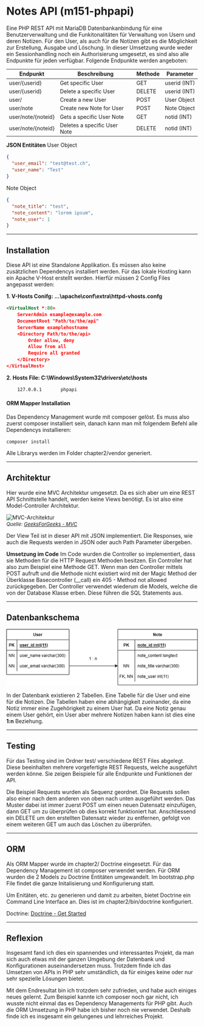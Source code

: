 # Notes API (m151-phpapi)
Eine PHP REST API mit MariaDB Datenbankanbindung für eine Benutzerverwaltung und die Funkitonalitäten für Verwaltung von Usern und deren Notizen. Für den User, als auch für die Notizen gibt es die Möglichkeit zur Erstellung, Ausgabe und Löschung. In dieser Umsetzung wurde weder ein Sessionhandling noch ein Authorisierung umgesetzt, es sind also alle Endpunkte für jeden verfügbar. Folgende Endpunkte werden angeboten:

| Endpunkt           | Beschreibung                 | Methode | Parameter    |
| ------------------ | ---------------------------- | ------- | ------------ |
| user/{userid}      | Get specific User            | GET     | userid (INT) |
| user/{userid}      | Delete a specific User       | DELETE  | userid (INT) |
| user/              | Create a new User            | POST    | User Object  |
| user/note          | Create new Note for User     | POST    | Note Object  |
| user/note/{noteid} | Gets a specific User Note    | GET     | notid (INT)  |
| user/note/{noteid} | Deletes a specific User Note | DELETE  | notid (INT)  |

**JSON Entitäten**
User Object
```json
{
  "user_email": "test@test.ch",
  "user_name": "Test"
}
```
Note Object
```json
{
  "note_title": "test",
  "note_content": "lorem ipsum",
  "note_user": 1
}
```

***

## Installation
Diese API ist eine Standalone Applikation. Es müssen also keine zusätzlichen Dependencys installiert werden. Für das lokale Hosting kann ein Apache V-Host erstellt werden. Hierfür müssen 2 Config Files angepasst werden:

**1. V-Hosts Conifg: ...\apache\conf\extra\httpd-vhosts.confg**
```xml
<VirtualHost *:80>
    ServerAdmin example@example.com
    DocumentRoot "Path/to/the/api"
    ServerName examplehostname
    <Directory Path/to/the/api>
     	Order allow, deny
        Allow from all
        Require all granted
    </Directory>
</VirtualHost>
```

**2. Hosts File: C:\Windows\System32\drivers\etc\hosts**
```xml
	127.0.0.1		phpapi
```

#### ORM Mapper Installation
Das Dependency Management wurde mit composer gelöst. Es muss also zuerst composer installiert sein, danach kann man mit folgendem Befehl alle Dependencys installieren:
```
composer install
```
Alle Librarys werden im Folder chapter2/vendor generiert.

***

## Architektur
Hier wurde eine MVC Architektur umgesetzt. Da es sich aber um eine REST API Schnittstelle handelt, werden keine Views benötigt. Es ist also eine Model-Controller Architektur.

![MVC-Architektur](https://media.geeksforgeeks.org/wp-content/uploads/20210629165722/mvc.png "MVC-Architketur")<br>
<font size="2">*Quelle: [GeeksForGeeks - MVC](https://media.geeksforgeeks.org/wp-content/uploads/20210629165722/mvc.png)*</font>

Der View Teil ist in dieser API mit JSON implementiert. Die Responses, wie auch die Requests werden in JSON oder auch Path Parameter übergeben.

**Umsetzung im Code**
Im Code wurden die Controller so implementiert, dass sie Methoden für die HTTP Request Methoden besitzen. Ein Controller hat also zum Beispiel eine Methode GET. Wenn man den Controller mittels POST aufruft und die Methode nicht existiert wird mit der Magic Method der Überklasse Basecontroller (__call) ein 405 - Method not allowed zurückgegeben. Der Controller verwendet wiederum die Models, welche die von der Database Klasse erben. Diese führen die SQL Statements aus.

***
## Datenbankschema

![Datenbank ERM](img/ERD.png "Datenbank ERM")

In der Datenbank existieren 2 Tabellen. Eine Tabelle für die User und eine für die Notizen. Die Tabellen haben eine abhängigkeit zueinander, da eine Notiz immer eine Zugehörigkeit zu einem User hat. Da eine Notiz genau einem User gehört, ein User aber mehrere Notizen haben kann ist dies eine <b>1:n</b> Beziehung.

***

## Testing
Für das Testing sind im Ordner test/ verschiedene REST Files abgelegt. Diese beeinhalten mehrere vorgefertigte REST Requests, welche ausgeführt werden könne. Sie zeigen Beispiele für alle Endpunkte und Funktionen der API.

Die Beispiel Requests wurden als Sequenz geordnet. Die Requests sollen also einer nach dem anderen von oben nach unten ausgeführt werden. Das Muster dabei ist immer zuerst POST um einen neuen Datensatz einzufügen, dann GET um zu überprüfen ob dies korrekt funktioniert hat. Anschliessend ein DELETE um den erstellten Datensatz wieder zu entfernen, gefolgt von einem weiteren GET um auch das Löschen zu überprüfen.

***

## ORM
Als ORM Mapper wurde im chapter2/ Doctrine eingesetzt. Für das Dependency Management ist composer verwendet werden. Für ORM wurden die 2 Models zu Doctrine Entitäten umgewandelt. Im bootstrap.php File findet die ganze Initalisierung und Konfigurierung statt.

Um Enitäten, etc. zu generieren und damit zu arbeiten, bietet Doctrine ein Command Line Interface an. Dies ist im chapter2/bin/doctrine konfiguriert.

Doctrine: [Doctrine - Get Started](https://www.doctrine-project.org/projects/doctrine-orm/en/current/tutorials/getting-started.html)

***

## Reflexion
Insgesamt fand ich dies ein spannendes und interessantes Projekt, da man sich auch etwas mit der ganzen Umgebung der Datenbank und Konfigurationen auseinandersetzen muss. Trotzdem finde ich das Umsetzen von APIs in PHP sehr umständlich, da für einiges keine oder nur sehr spezielle Lösungen bietet.

Mit dem Endresultat bin ich trotzdem sehr zufrieden, und habe auch einiges neues gelernt. Zum Beispiel kannte ich composer noch gar nicht, ich wusste nicht einmal das es Dependency Managements für PHP gibt. Auch die ORM Umsetzung in PHP habe ich bisher noch nie verwendet. Deshalb finde ich es insgesamt ein gelungenes und lehrreiches Projekt.